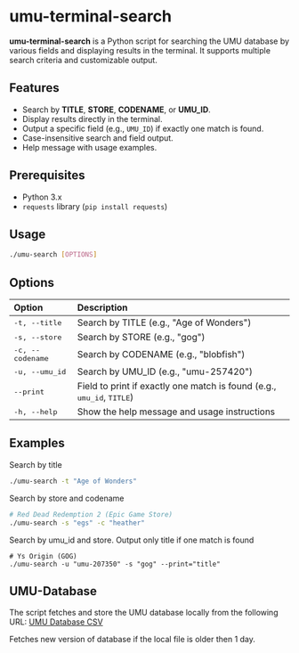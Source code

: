 # umu-terminal-search

**umu-terminal-search** is a Python script for searching the UMU database by various fields and displaying results in the terminal. It supports multiple search criteria and customizable output.

## Features
- Search by **TITLE**, **STORE**, **CODENAME**, or **UMU_ID**.
- Display results directly in the terminal.
- Output a specific field (e.g., `UMU_ID`) if exactly one match is found.
- Case-insensitive search and field output.
- Help message with usage examples.

## Prerequisites
- Python 3.x
- `requests` library (`pip install requests`)

## Usage
```bash
./umu-search [OPTIONS]
```

## Options

| Option                  | Description                                  |
|:------------------------|:---------------------------------------------|
| <tt>-t, --title</tt>    | Search by TITLE (e.g., "Age of Wonders")     |
| <tt>-s, --store</tt>    | Search by STORE (e.g., "gog")                |
| <tt>-c, --codename</tt> | Search by CODENAME (e.g., "blobfish")        |
| <tt>-u, --umu_id</tt>   | Search by UMU_ID (e.g., "umu-257420")        |
| <tt>--print</tt>        | Field to print if exactly one match is found (e.g., <tt>umu_id</tt>, <tt>TITLE</tt>) |
| <tt>-h, --help</tt>     | Show the help message and usage instructions |

## Examples
Search by title
```bash
./umu-search -t "Age of Wonders"
```
Search by store and codename
```bash
# Red Dead Redemption 2 (Epic Game Store)
./umu-search -s "egs" -c "heather"
```
Search by umu_id and store. Output only title if one match is found
```
# Ys Origin (GOG)
./umu-search -u "umu-207350" -s "gog" --print="title"
```

## UMU-Database
The script fetches and store the UMU database locally from the following URL: [UMU Database CSV](https://raw.githubusercontent.com/Open-Wine-Components/umu-database/refs/heads/main/umu-database.csv)

Fetches new version of database if the local file is older then 1 day.
